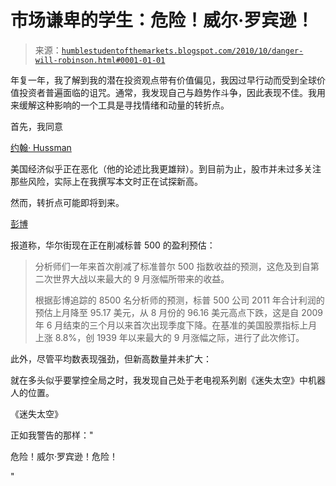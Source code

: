 <!--yml

category: 未分类

date: 2024-05-18 04:35:48

-->

# 市场谦卑的学生：危险！威尔·罗宾逊！

> 来源：[`humblestudentofthemarkets.blogspot.com/2010/10/danger-will-robinson.html#0001-01-01`](https://humblestudentofthemarkets.blogspot.com/2010/10/danger-will-robinson.html#0001-01-01)

年复一年，我了解到我的潜在投资观点带有价值偏见，我因过早行动而受到全球价值投资者普遍面临的诅咒。通常，我发现自己与趋势作斗争，因此表现不佳。我用来缓解这种影响的一个工具是寻找情绪和动量的转折点。

首先，我同意

[约翰· Hussman](http://www.hussmanfunds.com/wmc/wmc101004.htm)

美国经济似乎正在恶化（他的论述比我更雄辩）。到目前为止，股市并未过多关注那些风险，实际上在我撰写本文时正在试探新高。

然而，转折点可能即将到来。

[彭博](http://www.bloomberg.com/news/2010-10-03/s-p-500-profits-cut-for-first-time-in-year-in-analyst-forecasts.html)

报道称，华尔街现在正在削减标普 500 的盈利预估：

> 分析师们一年来首次削减了标准普尔 500 指数收益的预测，这危及到自第二次世界大战以来最大的 9 月涨幅所带来的收益。
> 
> 根据彭博追踪的 8500 名分析师的预测，标普 500 公司 2011 年合计利润的预估上月降至 95.17 美元，从 8 月份的 96.16 美元高点下跌，这是自 2009 年 6 月结束的三个月以来首次出现季度下降。在基准的美国股票指标上月上涨 8.8%，创 1939 年以来最大的 9 月涨幅之际，进行了此次修订。

此外，尽管平均数表现强劲，但新高数量并未扩大：

就在多头似乎要掌控全局之时，我发现自己处于老电视系列剧《迷失太空》中机器人的位置。

《迷失太空》

正如我警告的那样："

危险！威尔·罗宾逊！危险！

"
